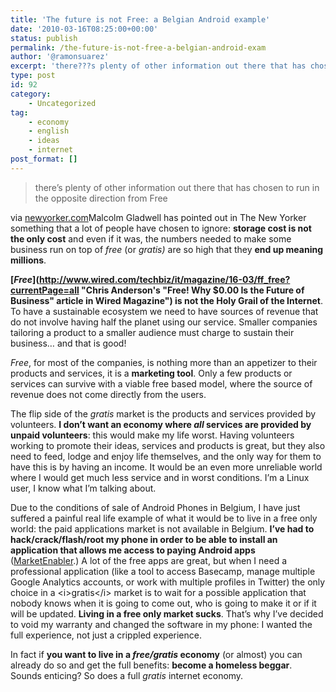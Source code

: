 ```yaml
---
title: 'The future is not Free: a Belgian Android example'
date: '2010-03-16T08:25:00+00:00'
status: publish
permalink: /the-future-is-not-free-a-belgian-android-exam
author: '@ramonsuarez'
excerpt: 'there???s plenty of other information out there that has chosen to run in the opposite direction from Free via newyorker.com Malcolm Gladwell has pointed out in The New Yorker something that a lot of people have chosen to ignore: storage cost is not...'
type: post
id: 92
category:
    - Uncategorized
tag:
    - economy
    - english
    - ideas
    - internet
post_format: []
---
```

> there’s plenty of other information out there that has chosen to run in the opposite direction from Free

via [newyorker.com](http://www.newyorker.com/arts/critics/books/2009/07/06/090706crbo_books_gladwell?currentPage=3)</div>Malcolm Gladwell has pointed out in The New Yorker something that a lot of people have chosen to ignore: **storage cost is not the only cost** and even if it was, the numbers needed to make some business run on top of *free* (or *gratis)* are so high that they **end up meaning millions**.

**[*Free*](http://www.wired.com/techbiz/it/magazine/16-03/ff_free?currentPage=all "Chris Anderson's "Free! Why $0.00 Is the Future of Business" article in Wired Magazine") is not the Holy Grail of the Internet**. To have a sustainable ecosystem we need to have sources of revenue that do not involve having half the planet using our service. Smaller companies tailoring a product to a smaller audience must charge to sustain their business… and that is good!

*Free*, for most of the companies, is nothing more than an appetizer to their products and services, it is a **marketing tool**. Only a few products or services can survive with a viable free based model, where the source of revenue does not come directly from the users.

The flip side of the *gratis* market is the products and services provided by volunteers. **I don’t want an economy where *all* services are provided by unpaid volunteers**: this would make my life worst. Having volunteers working to promote their ideas, services and products is great, but they also need to feed, lodge and enjoy life themselves, and the only way for them to have this is by having an income. It would be an even more unreliable world where I would get much less service and in worst conditions. I’m a Linux user, I know what I’m talking about.

Due to the conditions of sale of Android Phones in Belgium, I have just suffered a painful real life example of what it would be to live in a free only world: the paid applications market is not available in Belgium. **I’ve had to hack/crack/flash/root my phone in order to be able to install an application that allows me access to paying Android apps** ([MarketEnabler](http://code.google.com/p/market-enabler/ "MarketEnabler lets you buy Android apps in any country").) A lot of the free apps are great, but when I need a professional application (like a tool to access Basecamp, manage multiple Google Analytics accounts, or work with multiple profiles in Twitter) the only choice in a &lt;i&gt;gratis&lt;/i&gt; market is to wait for a possible application that nobody knows when it is going to come out, who is going to make it or if it will be updated. **Living in a free only market sucks**. That’s why I’ve decided to void my warranty and changed the software in my phone: I wanted the full experience, not just a crippled experience.

In fact if **you want to live in a *free/gratis* economy** (or almost) you can already do so and get the full benefits: **become a homeless beggar**. Sounds enticing? So does a full *gratis* internet economy.

</div>